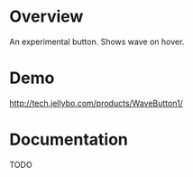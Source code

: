 # Overview

An experimental button. Shows wave on hover.

# Demo

http://tech.jellybo.com/products/WaveButton1/

# Documentation

TODO
